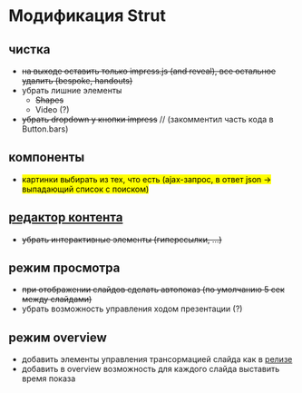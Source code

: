 Модификация Strut
=================

## чистка
+ ~~на выходе оставить только impress.js (and reveal), все остальное удалить (bespoke, handouts)~~
+ убрать лишние элементы
  + ~~Shapes~~
  + Video (?)
+ ~~убрать dropdown у кнопки impress~~ // (закомментил часть кода в Button.bars)

## компоненты
+ <mark>картинки выбирать из тех, что есть (ajax-запрос, в ответ json -> выпадающий список с поиском)</mark>

## [редактор контента](http://etchjs.com/)
+ ~~убрать интерактивные элементы (гиперссылки, ...)~~

## режим просмотра
+ ~~при отображении слайдов сделать автопоказ (по умолчанию 5 сек между слайдами)~~
+ убрать возможность управления ходом презентации (?)

## режим overview
+ добавить элементы управления трансормацией слайда как в [релизе](http://strut.io/editor/index.html)
+ добавить в overview возможность для каждого слайда выставить время показа
